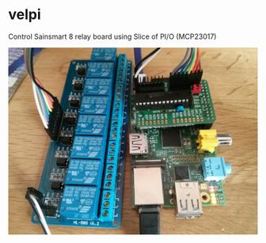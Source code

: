 velpi
=====

Control Sainsmart 8 relay board using Slice of PI/O (MCP23017)

![Raspberry Pi controlling Sainsmart relay board via a MCP23017](IMG_20140423_114402.jpg)
